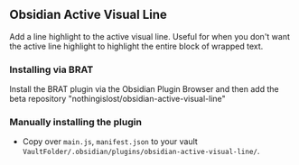 ## Obsidian Active Visual Line

Add a line highlight to the active visual line. Useful for when you don't want the active line highlight to highlight the entire block of wrapped text.

### Installing via BRAT

Install the BRAT plugin via the Obsidian Plugin Browser and then add the beta repository "nothingislost/obsidian-active-visual-line"

### Manually installing the plugin

- Copy over `main.js`, `manifest.json` to your vault `VaultFolder/.obsidian/plugins/obsidian-active-visual-line/`.
